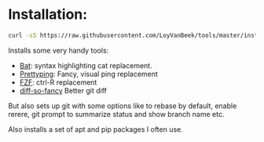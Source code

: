 # Installation:

```bash
curl -sS https://raw.githubusercontent.com/LoyVanBeek/tools/master/install.sh | sh
```

Installs some very handy tools:

- [Bat](https://github.com/sharkdp/bat): syntax highlighting cat replacement.
- [Prettyping](http://denilson.sa.nom.br/prettyping/): Fancy, visual ping replacement
- [FZF](https://github.com/junegunn/fzf): ctrl-R replacement
- [diff-so-fancy](https://github.com/so-fancy/diff-so-fancy) Better git diff

But also sets up git with some options like to rebase by default, enable rerere, git prompt to summarize status and show branch name etc.

Also installs a set of apt and pip packages I often use. 